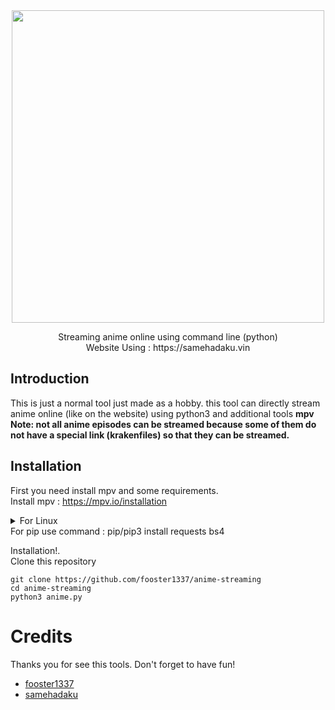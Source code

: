 <div align="center">
  <a href="https://samehadaku.vin"><img src="https://samehadaku.vin/wp-content/uploads/2022/10/logo-samehadaku.png" width="500"></a>
  <p>Streaming anime online using command line (python)<br>Website Using : https://samehadaku.vin</p>
</div>

## Introduction
<p>This is just a normal tool just made as a hobby. this tool can directly stream anime online (like on the website) using python3 and additional tools <b>mpv</b>
<br><b>Note: not all anime episodes can be streamed because some of them do not have a special link (krakenfiles) so that they can be streamed.</b></p>

## Installation
First you need install mpv and some requirements.<br>
Install mpv : https://mpv.io/installation
<details>
  <summary>
    For Linux
  </summary>
  <p>Use command : you_package_manager_command_for_install mpv (I thought you were an adult so how come you don't know the package manager of the linux you're using?)</p>

</details>
For pip use command : pip/pip3 install requests bs4

Installation!.<br>
Clone this repository
```
git clone https://github.com/fooster1337/anime-streaming
cd anime-streaming
python3 anime.py
```

# Credits
Thanks you for see this tools.
Don't forget to have fun!

- <a href="https://github.com/fooster1337">fooster1337</a>
- <a href="https://samehadaku.vin/">samehadaku</a>


